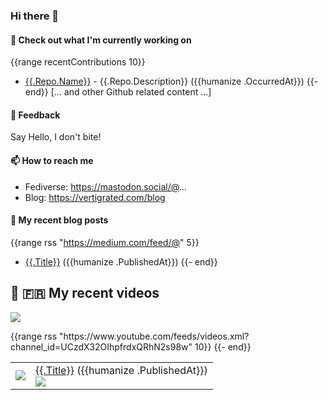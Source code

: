### Hi there 👋

#### 👷 Check out what I'm currently working on
{{range recentContributions 10}}
- [{{.Repo.Name}}]({{.Repo.URL}}) - {{.Repo.Description}} ({{humanize .OccurredAt}})
{{- end}}
[... and other Github related content ...] 

#### 💬 Feedback

Say Hello, I don't bite!

#### 📫 How to reach me

- Fediverse: https://mastodon.social/@...
- Blog: https://vertigrated.com/blog

#### 📜 My recent blog posts
{{range rss "https://medium.com/feed/@<jarrodhroberson>" 5}}
- [{{.Title}}]({{.URL}}) ({{humanize .PublishedAt}})
{{- end}}

## 📜 🇫🇷 My recent videos
<img src="https://img.shields.io/youtube/channel/subscribers/UCzdX32OIhpfrdxQRhN2s98w?style=for-the-badge"></img>
<table>
{{range rss "https://www.youtube.com/feeds/videos.xml?channel_id=UCzdX32OIhpfrdxQRhN2s98w" 10}}
<tr>
  <td>
    <img src="https://img.youtube.com/vi/{{slice .URL 32}}/default.jpg"></img>
  </td>
  <td>
    <a href="{{.URL}}">{{.Title}}</a> ({{humanize .PublishedAt}})  
    <br/>
    <img src="https://img.shields.io/youtube/views/{{slice .URL 32}}?style=flat-square"> </img>
  </td>
</tr>
{{- end}}
</table>